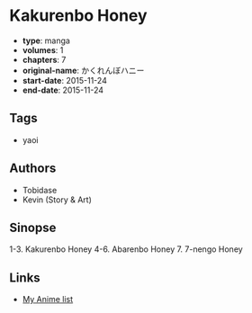 # Kakurenbo Honey

-   **type**: manga
-   **volumes**: 1
-   **chapters**: 7
-   **original-name**: かくれんぼハニー
-   **start-date**: 2015-11-24
-   **end-date**: 2015-11-24

## Tags

-   yaoi

## Authors

-   Tobidase
-   Kevin (Story & Art)

## Sinopse

1-3. Kakurenbo Honey
4-6. Abarenbo Honey 7. 7-nengo Honey

## Links

-   [My Anime list](https://myanimelist.net/manga/101134/Kakurenbo_Honey)
